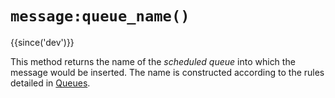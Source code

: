 # `message:queue_name()`

{{since('dev')}}

This method returns the name of the *scheduled queue* into which the
message would be inserted. The name is constructed according to the
rules detailed in [Queues](../queues.md).
